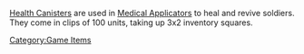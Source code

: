 [Health Canisters](Health_Canister "wikilink") are used in [Medical
Applicators](Medical_Applicator "wikilink") to heal and revive soldiers.
They come in clips of 100 units, taking up 3x2 inventory squares.

[Category:Game Items](Category:Game_Items "wikilink")